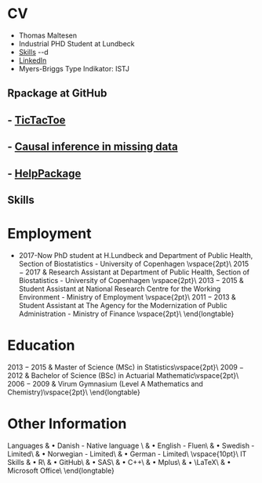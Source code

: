 # CV
- Thomas Maltesen
- Industrial PHD Student at Lundbeck
- [Skills](https://github.com/mcl868/mcl868.github.io/blob/master/README.md#skills)
--d
- [LinkedIn](https://dk.linkedin.com/in/thomas-maltesen-b69889ab)
- Myers-Briggs Type Indikator: ISTJ


## Rpackage at GitHub
## - [TicTacToe](https://mcl868.github.io/TicTacToe/)
## - [Causal inference in missing data](https://mcl868.github.io/causalinmisdata/)
## - [HelpPackage](https://mcl868.github.io/HelpPackage/)





## Skills
# Employment
- 2017-Now PhD student at H.Lundbeck and Department of Public Health, Section of Biostatistics - University of Copenhagen \vspace{2pt}\\
$2015-2017$ & Research Assistant at Department of Public Health, Section of Biostatistics - University of Copenhagen \vspace{2pt}\\
$2013-2015$ & Student Assistant at National Research Centre for the Working Environment - Ministry of Employment \vspace{2pt}\\
$2011-2013$ & Student Assistant at The Agency for the Modernization of Public Administration - Ministry of Finance \vspace{2pt}\\
\end{longtable}

# Education
$2013-2015$ & Master of Science (MSc) in Statistics\vspace{2pt}\\
$2009-2012$ & Bachelor of Science (BSc) in Actuarial Mathematic\vspace{2pt}\\
$2006-2009$ & Virum Gymnasium (Level A Mathematics and Chemistry)\vspace{2pt}\\
\end{longtable}

# Other Information
Languages & $\bullet$ Danish - Native language \\
& $\bullet$ English - Fluen\\
& $\bullet$ Swedish - Limited\\
& $\bullet$ Norwegian - Limited\\
& $\bullet$ German - Limited\\
\vspace{10pt}\\
IT Skills & $\bullet$ R\\
& $\bullet$ GitHub\\
& $\bullet$ SAS\\
& $\bullet$ C++\\
& $\bullet$ Mplus\\
& $\bullet$ \LaTeX\\
& $\bullet$ Microsoft Office\\
\end{longtable}
